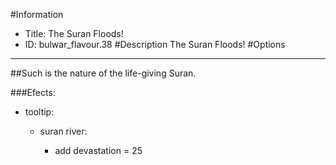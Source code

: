 #Information
 - Title: The Suran Floods!
 - ID: bulwar_flavour.38
#Description
The Suran Floods!
#Options

___
##Such is the nature of the life-giving Suran.

###Efects:<ul><li>tooltip:</li><ul><li>suran river:</li><ul><li>add devastation = 25</li></ul></ul></ul>

